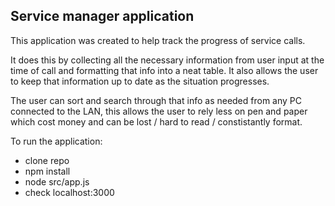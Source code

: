 Service manager application
---------------------------
This application was created to help track the progress of service calls. 

It does this by collecting all the necessary information from user input at the time of call and formatting that info into a neat table. It also allows the user to keep that information up to date as the situation progresses. 

The user can sort and search through that info as needed from any PC connected to the LAN, this allows the user to rely less on pen and paper which cost money and can be lost / hard to read / constistantly format. 

To run the application:
  + clone repo
  + npm install
  + node src/app.js
  + check localhost:3000
